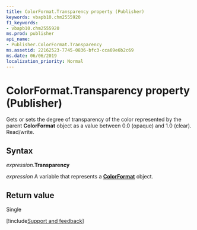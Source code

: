 ```yaml
---
title: ColorFormat.Transparency property (Publisher)
keywords: vbapb10.chm2555920
f1_keywords:
- vbapb10.chm2555920
ms.prod: publisher
api_name:
- Publisher.ColorFormat.Transparency
ms.assetid: 22162523-7745-0836-bfc3-cca69e6b2c69
ms.date: 06/06/2019
localization_priority: Normal
---
```



# ColorFormat.Transparency property (Publisher)

Gets or sets the degree of transparency of the color represented by the parent **ColorFormat** object as a value between 0.0 (opaque) and 1.0 (clear). Read/write.


## Syntax

_expression_.**Transparency**

_expression_ A variable that represents a **[ColorFormat](Publisher.ColorFormat.md)** object.


## Return value

Single


[!include[Support and feedback](~/includes/feedback-boilerplate.md)]